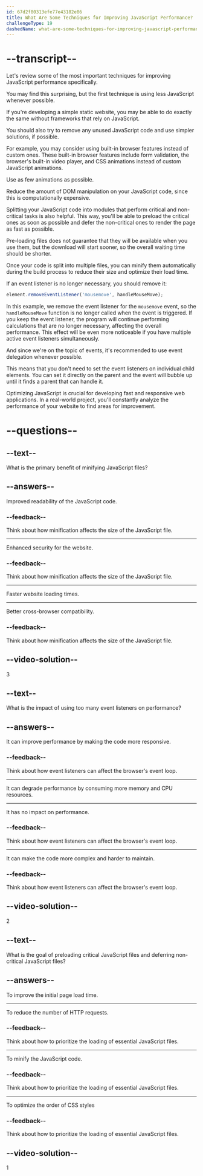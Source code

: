 ```yaml
---
id: 67d2f80313efe77e43182e86
title: What Are Some Techniques for Improving JavaScript Performance?
challengeType: 19
dashedName: what-are-some-techniques-for-improving-javascript-performance
---
```


# --transcript--

Let's review some of the most important techniques for improving JavaScript performance specifically.

You may find this surprising, but the first technique is using less JavaScript whenever possible.

If you're developing a simple static website, you may be able to do exactly the same without frameworks that rely on JavaScript.

You should also try to remove any unused JavaScript code and use simpler solutions, if possible.

For example, you may consider using built-in browser features instead of custom ones. These built-in browser features include form validation, the browser's built-in video player, and CSS animations instead of custom JavaScript animations.

Use as few animations as possible.

Reduce the amount of DOM manipulation on your JavaScript code, since this is computationally expensive.

Splitting your JavaScript code into modules that perform critical and non-critical tasks is also helpful. This way, you'll be able to preload the critical ones as soon as possible and defer the non-critical ones to render the page as fast as possible.

Pre-loading files does not guarantee that they will be available when you use them, but the download will start sooner, so the overall waiting time should be shorter.

Once your code is split into multiple files, you can minify them automatically during the build process to reduce their size and optimize their load time.

If an event listener is no longer necessary, you should remove it:

```js
element.removeEventListener('mousemove', handleMouseMove);
```

In this example, we remove the event listener for the `mousemove` event, so the `handleMouseMove` function is no longer called when the event is triggered. If you keep the event listener, the program will continue performing calculations that are no longer necessary, affecting the overall performance. This effect will be even more noticeable if you have multiple active event listeners simultaneously.

And since we're on the topic of events, it's recommended to use event delegation whenever possible.

This means that you don't need to set the event listeners on individual child elements. You can set it directly on the parent and the event will bubble up until it finds a parent that can handle it.

Optimizing JavaScript is crucial for developing fast and responsive web applications. In a real-world project, you'll constantly analyze the performance of your website to find areas for improvement.

# --questions--

## --text--

What is the primary benefit of minifying JavaScript files?

## --answers--

Improved readability of the JavaScript code.

### --feedback--

Think about how minification affects the size of the JavaScript file.

---

Enhanced security for the website.

### --feedback--

Think about how minification affects the size of the JavaScript file.

---

Faster website loading times.

---

Better cross-browser compatibility.

### --feedback--

Think about how minification affects the size of the JavaScript file.

## --video-solution--

3

## --text--

What is the impact of using too many event listeners on performance?

## --answers--

It can improve performance by making the code more responsive.

### --feedback--

Think about how event listeners can affect the browser's event loop.

---

It can degrade performance by consuming more memory and CPU resources.

---

It has no impact on performance.

### --feedback--

Think about how event listeners can affect the browser's event loop.

---

It can make the code more complex and harder to maintain.

### --feedback--

Think about how event listeners can affect the browser's event loop.

## --video-solution--

2

## --text--

What is the goal of preloading critical JavaScript files and deferring non-critical JavaScript files?

## --answers--

To improve the initial page load time.

---

To reduce the number of HTTP requests.

### --feedback--

Think about how to prioritize the loading of essential JavaScript files.

---

To minify the JavaScript code.

### --feedback--

Think about how to prioritize the loading of essential JavaScript files.

---

To optimize the order of CSS styles

### --feedback--

Think about how to prioritize the loading of essential JavaScript files.

## --video-solution--

1
